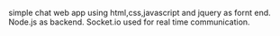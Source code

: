 simple chat web app using html,css,javascript and jquery as fornt end. Node.js as backend. Socket.io used for real time communication.
